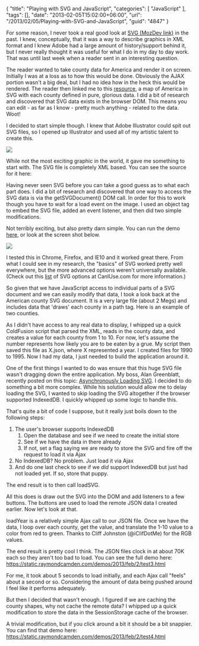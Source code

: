 {
	"title": "Playing with SVG and JavaScript",
	"categories": [
		"JavaScript"
	],
	"tags": [],
	"date": "2013-02-05T15:02:00+06:00",
	"url": "/2013/02/05/Playing-with-SVG-and-JavaScript",
	"guid": "4847"
}

For some reason, I never took a real good look at <a href="https://developer.mozilla.org/en-US/docs/SVG">SVG (MozDev link)</a> in the past. I knew, conceptually, that it was a way to describe graphics in XML format and I knew Adobe had a large amount of history/support behind it, but I never really thought it was useful for what I do in my day to day work. That was until last week when a reader sent in an interesting question.
<!--more-->
The reader wanted to take county data for America and render it on screen. Initially I was at a loss as to how this would be done. Obviously the AJAX portion wasn't a big deal, but I had no idea how in the heck this would be rendered. The reader then linked me to this <a href="http://commons.wikimedia.org/wiki/File:USA_Counties_with_FIPS_and_names.svg">resource</a>, a map of America in SVG with each county defined in pure, glorious data. I did a bit of research and discovered that SVG data exists in the browser DOM. This means you can edit - as far as I know - pretty much anything - related to the data. Woot!

I decided to start simple though. I knew that Adobe Illustrator could spit out SVG files, so I opened up Illustrator and used all of my artistic talent to create this.

<img src="https://static.raymondcamden.com/images/ScreenClip168.png" />

While not the most exciting graphic in the world, it gave me something to start with. The SVG file is completely XML based. You can see the source for it here:

<script src="https://gist.github.com/cfjedimaster/4717731.js"></script>

Having never seen SVG before you can take a good guess as to what each part does. I did a bit of research and discovered that one way to access the SVG data is via the getSVGDocument() DOM call. In order for this to work though you have to wait for a load event on the image. I used an object tag to embed the SVG file, added an event listener, and then did two simple modifications.

<script src="https://gist.github.com/cfjedimaster/4717750.js"></script>

Not terribly exciting, but also pretty darn simple. You can run the demo 
<a href="https://static.raymondcamden.com/demos/2013/feb/2/test1.html">here</a>, or look at  the screen shot below. 

<img src="https://static.raymondcamden.com/images/ScreenClip169.png" />

I tested this in Chrome, Firefox, and IE10 and it worked great there. From what I could see in my research, the "basics" of SVG worked pretty well everywhere, but the more advanced options weren't universally available. (Check out this <a href="http://caniuse.com/#search=svg">list</a> of SVG options at CanIUse.com for more information.)

So given that we have JavaScript access to individual parts of a SVG document and we can easily modify that data, I took a look back at the American county SVG document. It is a very large file (about 2 Megs) and includes data that 'draws' each county in a path tag. Here is an example of two counties.

<script src="https://gist.github.com/cfjedimaster/4717795.js"></script>

As I didn't have access to any real data to display, I whipped up a quick ColdFusion script that parsed the XML, reads in the county data, and creates a value for each county from 1 to 10. For now, let's assume the number represents how likely you are to be eaten by a grue. My script then saved this file as X.json, where X represented a year. I created files for 1990 to 1995. Now I had my data, I just needed to build the application around it.

One of the first things I wanted to do was ensure that this huge SVG file wasn't dragging down the entire application. My boss, Alan Greenblatt, recently posted on this topic: <a href="http://blattchat.com/2013/02/01/asynchronously-loading-svg/">Asynchronously Loading SVG</a>. I decided to do something a bit more complex. While his solution would allow me to delay loading the SVG, I wanted to skip loading the SVG altogether if the browser supported IndexedDB. I quickly whipped up some logic to handle this.

<script src="https://gist.github.com/cfjedimaster/4717865.js"></script>

That's quite a bit of code I suppose, but it really just boils down to the following steps:

<ol>
<li>The user's browser supports IndexedDB
<ol>
<li>Open the database and see if we need to create the initial store
<li>See if we have the data in there already
<li>If not, set a flag saying we are ready to store the SVG and fire off the request to load it via Ajax
</ol>
<li>No IndexedDB? No problem. Just load it via Ajax
<li>And do one last check to see if we <i>did</i> support IndexedDB but just had not loaded yet. If so, store that puppy.
</ol>

The end result is to then call loadSVG.

<script src="https://gist.github.com/cfjedimaster/4717892.js"></script>

All this does is draw out the SVG into the DOM and add listeners to a few buttons. The buttons are used to load the remote JSON data I created earlier. Now let's look at that. 

<script src="https://gist.github.com/cfjedimaster/4717905.js"></script>

loadYear is a relatively simple Ajax call to our JSON file. Once we have the data, I loop over each county, get the value, and translate the 1-10 value to a color from red to green. Thanks to Cliff Johnston (@iClifDotMe) for the RGB values. 

The end result is pretty cool I think. The JSON files clock in at about 70K each so they aren't too bad to load. You can see the full demo here: 
<a href="https://static.raymondcamden.com/demos/2013/feb/2/test3.html">https://static.raymondcamden.com/demos/2013/feb/2/test3.html</a>

For me, it took about 5 seconds to load initially, and each Ajax call "feels" about a second or so. Considering the amount of data being pushed around I feel like it performs adequately. 

But then I decided that wasn't enough. I figured if we are caching the county shapes, why not cache the remote data? I whipped up a quick modification to store the data in the SessionStorage cache of the browser.

<script src="https://gist.github.com/cfjedimaster/4717961.js"></script>

A trivial modification, but if you click around a bit it should be a bit snappier. You can find that demo here: 
<a href="https://static.raymondcamden.com/demos/2013/feb/2/test4.html">https://static.raymondcamden.com/demos/2013/feb/2/test4.html</a>